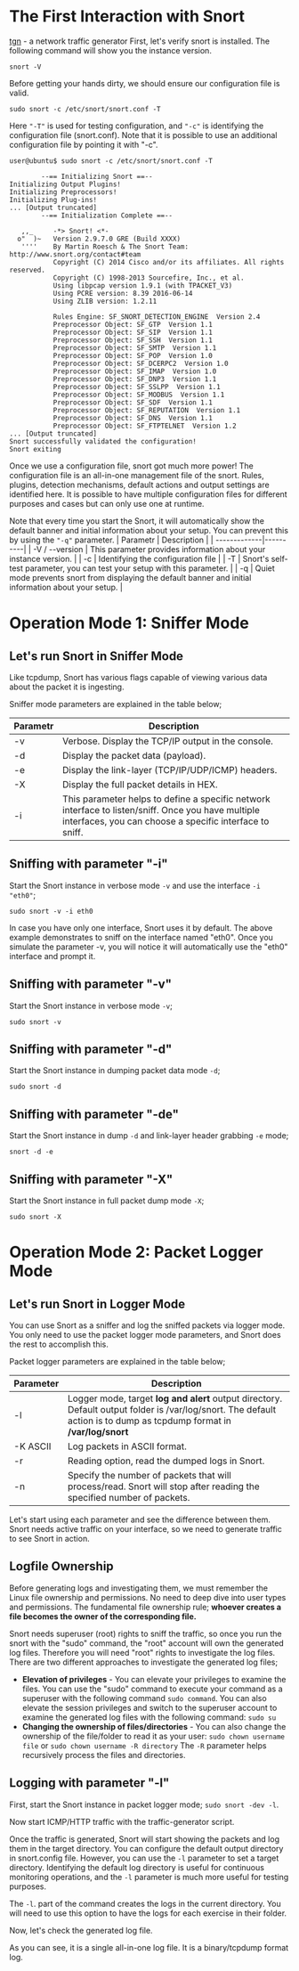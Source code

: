 # The First Interaction with Snort

[tgn](https://manpages.ubuntu.com/manpages/trusty/man1/tgn.1.html) - a network traffic generator 
First, let's verify snort is installed. The following command will show you the instance version.

```shell
snort -V
```

Before getting your hands dirty, we should ensure our configuration file is valid.
```shell
sudo snort -c /etc/snort/snort.conf -T 
```

Here `"-T"` is used for testing configuration, and `"-c"` is identifying the configuration file (snort.conf). Note that it is possible to use an additional configuration file by pointing it with "-c". 

```shell 
user@ubuntu$ sudo snort -c /etc/snort/snort.conf -T 

        --== Initializing Snort ==--
Initializing Output Plugins!
Initializing Preprocessors!
Initializing Plug-ins!
... [Output truncated]
        --== Initialization Complete ==--

   ,,_     -*> Snort! <*-
  o"  )~   Version 2.9.7.0 GRE (Build XXXX) 
   ''''    By Martin Roesch & The Snort Team: http://www.snort.org/contact#team
           Copyright (C) 2014 Cisco and/or its affiliates. All rights reserved.
           Copyright (C) 1998-2013 Sourcefire, Inc., et al.
           Using libpcap version 1.9.1 (with TPACKET_V3)
           Using PCRE version: 8.39 2016-06-14
           Using ZLIB version: 1.2.11

           Rules Engine: SF_SNORT_DETECTION_ENGINE  Version 2.4  
           Preprocessor Object: SF_GTP  Version 1.1  
           Preprocessor Object: SF_SIP  Version 1.1  
           Preprocessor Object: SF_SSH  Version 1.1  
           Preprocessor Object: SF_SMTP  Version 1.1  
           Preprocessor Object: SF_POP  Version 1.0  
           Preprocessor Object: SF_DCERPC2  Version 1.0  
           Preprocessor Object: SF_IMAP  Version 1.0  
           Preprocessor Object: SF_DNP3  Version 1.1  
           Preprocessor Object: SF_SSLPP  Version 1.1  
           Preprocessor Object: SF_MODBUS  Version 1.1  
           Preprocessor Object: SF_SDF  Version 1.1  
           Preprocessor Object: SF_REPUTATION  Version 1.1  
           Preprocessor Object: SF_DNS  Version 1.1  
           Preprocessor Object: SF_FTPTELNET  Version 1.2  
... [Output truncated]
Snort successfully validated the configuration!
Snort exiting
```

Once we use a configuration file, snort got much more power! The configuration file is an all-in-one management file of the snort. Rules, plugins, detection mechanisms, default actions and output settings are identified here. It is possible to have multiple configuration files for different purposes and cases but can only use one at runtime.

Note that every time you start the Snort, it will automatically show the default banner and initial information about your setup. You can prevent this by using the `"-q"` parameter.
| Parametr | Description |
| -------------|----------|
| -V / --version | This parameter provides information about your instance version. |
| -c | Identifying the configuration file |
| -T | Snort's self-test parameter, you can test your setup with this parameter. |
| -q | 	Quiet mode prevents snort from displaying the default banner and initial information about your setup. |

# Operation Mode 1: Sniffer Mode

## Let's run Snort in Sniffer Mode

Like tcpdump, Snort has various flags capable of viewing various data about the packet it is ingesting.

Sniffer mode parameters are explained in the table below;

| Parametr | Description |
| -------------|----------|
| -v | Verbose. Display the TCP/IP output in the console. |
| -d | Display the packet data (payload). |
| -e | Display the link-layer (TCP/IP/UDP/ICMP) headers.  |
| -X | Display the full packet details in HEX. |
| -i | This parameter helps to define a specific network interface to listen/sniff. Once you have multiple interfaces, you can choose a specific interface to sniff. |

## Sniffing with parameter "-i"

Start the Snort instance in verbose mode `-v` and use the interface `-i "eth0"`; 
```shell 
sudo snort -v -i eth0
```

In case you have only one interface, Snort uses it by default. The above example demonstrates to sniff on the interface named "eth0". Once you simulate the parameter -v, you will notice it will automatically use the "eth0" interface and prompt it.

## Sniffing with parameter "-v"

Start the Snort instance in verbose mode `-v`; 
```shell
sudo snort -v
```

## Sniffing with parameter "-d"

Start the Snort instance in dumping packet data mode `-d`; 
```shell
sudo snort -d
```
## Sniffing with parameter "-de"

Start the Snort instance in dump `-d` and link-layer header grabbing `-e` mode; 
```shell
snort -d -e
```
## Sniffing with parameter "-X"

Start the Snort instance in full packet dump mode `-X`; 
```shell
sudo snort -X
```

# Operation Mode 2: Packet Logger Mode

## Let's run Snort in Logger Mode

You can use Snort as a sniffer and log the sniffed packets via logger mode. You only need to use the packet logger mode parameters, and Snort does the rest to accomplish this.

Packet logger parameters are explained in the table below;

| Parameter | Description |
| ------------- | ---------------- |
| -l | Logger mode, target **log and alert** output directory. Default output folder is /var/log/snort. The default action is to dump as tcpdump format in **/var/log/snort** |
| -K ASCII | Log packets in ASCII format. |
| -r | Reading option, read the dumped logs in Snort. |
| -n | Specify the number of packets that will process/read. Snort will stop after reading the specified number of packets. |

Let's start using each parameter and see the difference between them. Snort needs active traffic on your interface, so we need to generate traffic to see Snort in action.

## Logfile Ownership
Before generating logs and investigating them, we must remember the Linux file ownership and permissions. No need to deep dive into user types and permissions. The fundamental file ownership rule; **whoever creates a file becomes the owner of the corresponding file.**

Snort needs superuser (root) rights to sniff the traffic, so once you run the snort with the "sudo" command, the "root" account will own the generated log files. Therefore you will need "root" rights to investigate the log files. There are two different approaches to investigate the generated log files;

* **Elevation of privileges** - You can elevate your privileges to examine the files. You can use the "sudo" command to execute your command as a superuser with the following command `sudo command`. You can also elevate the session privileges and switch to the superuser account to examine the generated log files with the following command: `sudo su`
* **Changing the ownership of files/directories** - You can also change the ownership of the file/folder to read it as your user: `sudo chown username file` or `sudo chown username -R directory` The `-R` parameter helps recursively process the files and directories.

## Logging with parameter "-l"

First, start the Snort instance in packet logger mode; `sudo snort -dev -l`.

Now start ICMP/HTTP traffic with the traffic-generator script.

Once the traffic is generated, Snort will start showing the packets and log them in the target directory. You can configure the default output directory in snort.config file. However, you can use the `-l` parameter to set a target directory. Identifying the default log directory is useful for continuous monitoring operations, and the `-l` parameter is much more useful for testing purposes.

The `-l`. part of the command creates the logs in the current directory. You will need to use this option to have the logs for each exercise in their folder.

Now, let's check the generated log file.

As you can see, it is a single all-in-one log file. It is a binary/tcpdump format log.

